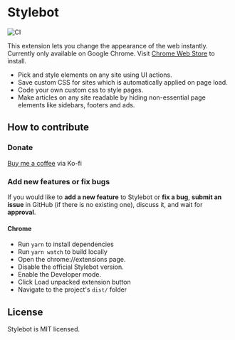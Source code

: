 # Stylebot

![CI](https://github.com/ankit/stylebot/workflows/CI/badge.svg)

This extension lets you change the appearance of the web instantly. Currently only available on Google Chrome.
Visit [Chrome Web Store](https://chrome.google.com/webstore/detail/stylebot/oiaejidbmkiecgbjeifoejpgmdaleoha) to install.

- Pick and style elements on any site using UI actions.
- Save custom CSS for sites which is automatically applied on page load.
- Code your own custom css to style pages.
- Make articles on any site readable by hiding non-essential page elements like sidebars, footers and ads.

## How to contribute

### Donate

[Buy me a coffee](https://ko-fi.com/stylebot) via Ko-fi

### Add new features or fix bugs

If you would like to <strong>add a new feature</strong> to Stylebot or <strong>fix a bug</strong>, <strong>submit an issue</strong> in GitHub (if there is no existing one), discuss it, and wait for <strong>approval</strong>.

#### Chrome

- Run `yarn` to install dependencies
- Run `yarn watch` to build locally
- Open the chrome://extensions page.
- Disable the official Stylebot version.
- Enable the Developer mode.
- Click Load unpacked extension button
- Navigate to the project's `dist/` folder

## License

Stylebot is MIT licensed.
